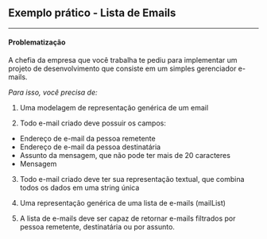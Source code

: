 ## Exemplo prático - Lista de Emails

---

#### Problematização

A chefia da empresa que você trabalha te pediu para implementar um projeto de desenvolvimento que consiste em um simples gerenciador e-mails.

_Para isso, você precisa de:_

1. Uma modelagem de representação genérica de um email

2. Todo e-mail criado deve possuir os campos:

- Endereço de e-mail da pessoa remetente
- Endereço de e-mail da pessoa destinatária
- Assunto da mensagem, que não pode ter mais de 20 caracteres
- Mensagem

3. Todo e-mail criado deve ter sua representação textual, que combina todos os dados em uma string única

4. Uma representação genérica de uma lista de e-mails (mailList)

5. A lista de e-mails deve ser capaz de retornar e-mails filtrados por pessoa remetente, destinatária ou por assunto.